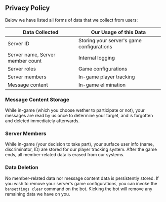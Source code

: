 ## Privacy Policy
Below we have listed all forms of data that we collect from users:

| Data Collected | Our Usage of this Data    |
| -------------- | ---------- |
| Server ID | Storing your server's game configurations |
| Server name, Server member count | Internal logging |
| Server roles | Game configurations |
| Server members | In-game player tracking |
| Message content | In-game elimination |

### Message Content Storage
While in-game (which you choose wether to participate or not), your messages are read by us once to determine your target, and is forgotten and deleted immediately afterwards.

### Server Members
While in-game (your decision to take part), your surface user info (name, discriminator, ID) are stored for our player tracking system. After the game ends, all member-related data is erased from our systems.

### Data Deletion
No member-related data nor message content data is persistently stored. If you wish to remove your server's game configurations, you can invoke the `bansettings clear` command on the bot. Kicking the bot will remove any remaining data we have on you.
